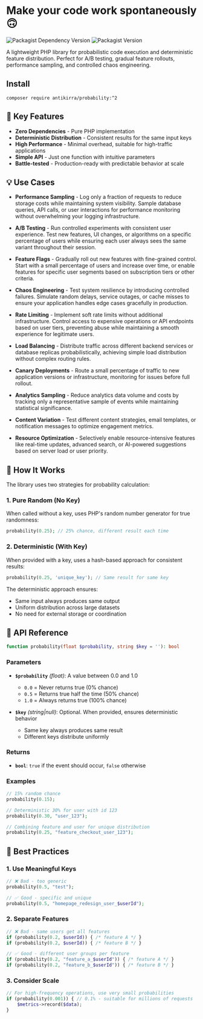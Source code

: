 # Make your code work spontaneously 🙃

![Packagist Dependency Version](https://img.shields.io/packagist/dependency-v/antikirra/probability/php)
![Packagist Version](https://img.shields.io/packagist/v/antikirra/probability)

A lightweight PHP library for probabilistic code execution and deterministic feature distribution. Perfect for A/B testing, gradual feature rollouts, performance sampling, and controlled chaos engineering.

## Install

```console
composer require antikirra/probability:^2
```

## 🚀 Key Features

- **Zero Dependencies** - Pure PHP implementation
- **Deterministic Distribution** - Consistent results for the same input keys
- **High Performance** - Minimal overhead, suitable for high-traffic applications
- **Simple API** - Just one function with intuitive parameters
- **Battle-tested** - Production-ready with predictable behavior at scale

## 💡 Use Cases

- **Performance Sampling** - Log only a fraction of requests to reduce storage costs while maintaining system visibility. Sample database queries, API calls, or user interactions for performance monitoring without overwhelming your logging infrastructure.

- **A/B Testing** - Run controlled experiments with consistent user experience. Test new features, UI changes, or algorithms on a specific percentage of users while ensuring each user always sees the same variant throughout their session.

- **Feature Flags** - Gradually roll out new features with fine-grained control. Start with a small percentage of users and increase over time, or enable features for specific user segments based on subscription tiers or other criteria.

- **Chaos Engineering** - Test system resilience by introducing controlled failures. Simulate random delays, service outages, or cache misses to ensure your application handles edge cases gracefully in production.

- **Rate Limiting** - Implement soft rate limits without additional infrastructure. Control access to expensive operations or API endpoints based on user tiers, preventing abuse while maintaining a smooth experience for legitimate users.

- **Load Balancing** - Distribute traffic across different backend services or database replicas probabilistically, achieving simple load distribution without complex routing rules.

- **Canary Deployments** - Route a small percentage of traffic to new application versions or infrastructure, monitoring for issues before full rollout.

- **Analytics Sampling** - Reduce analytics data volume and costs by tracking only a representative sample of events while maintaining statistical significance.

- **Content Variation** - Test different content strategies, email templates, or notification messages to optimize engagement metrics.

- **Resource Optimization** - Selectively enable resource-intensive features like real-time updates, advanced search, or AI-powered suggestions based on server load or user priority.

## 🔬 How It Works

The library uses two strategies for probability calculation:

### 1. Pure Random (No Key)
When called without a key, uses PHP's random number generator for true randomness:

```php
probability(0.25); // 25% chance, different result each time
```

### 2. Deterministic (With Key)
When provided with a key, uses a hash-based approach for consistent results:

```php
probability(0.25, 'unique_key'); // Same result for same key
```

The deterministic approach ensures:
- Same input always produces same output
- Uniform distribution across large datasets
- No need for external storage or coordination

## 📖 API Reference

```php
function probability(float $probability, string $key = ''): bool
```

### Parameters

- **`$probability`** *(float)*: A value between 0.0 and 1.0
    - `0.0` = Never returns true (0% chance)
    - `0.5` = Returns true half the time (50% chance)
    - `1.0` = Always returns true (100% chance)

- **`$key`** *(string|null)*: Optional. When provided, ensures deterministic behavior
    - Same key always produces same result
    - Different keys distribute uniformly

### Returns

- **`bool`**: `true` if the event should occur, `false` otherwise

### Examples

```php
// 15% random chance
probability(0.15);

// Deterministic 30% for user with id 123
probability(0.30, "user_123");

// Combining feature and user for unique distribution
probability(0.25, "feature_checkout_user_123");
```

## 🎯 Best Practices

### 1. Use Meaningful Keys

```php
// ❌ Bad - too generic
probability(0.5, "test");

// ✅ Good - specific and unique
probability(0.5, "homepage_redesign_user_$userId");
```

### 2. Separate Features

```php
// ❌ Bad - same users get all features
if (probability(0.2, $userId)) { /* feature A */ }
if (probability(0.2, $userId)) { /* feature B */ }

// ✅ Good - different user groups per feature
if (probability(0.2, "feature_a_$userId")) { /* feature A */ }
if (probability(0.2, "feature_b_$userId")) { /* feature B */ }
```

### 3. Consider Scale

```php
// For high-frequency operations, use very small probabilities
if (probability(0.001)) { // 0.1% - suitable for millions of requests
    $metrics->record($data);
}
```
